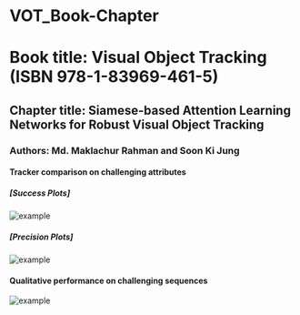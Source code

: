 # VOT_Book-Chapter

# Book title: Visual Object Tracking (ISBN 978-1-83969-461-5)

## Chapter title: Siamese-based Attention Learning Networks for Robust Visual Object Tracking

### Authors: Md. Maklachur Rahman and Soon Ki Jung

#### Tracker comparison on challenging attributes
##### [Success Plots]
![example](./results/success100_challenges.jpg)

##### [Precision Plots]
![example](./results/precision100_challenges.jpg)

#### Qualitative performance on challenging sequences

![example](./results/qualative_results.jpg)

